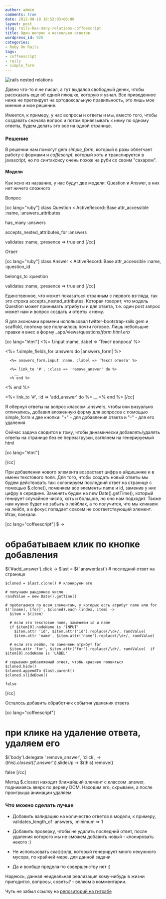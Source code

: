 ```yaml
---
author: admin
comments: true
date: 2012-08-18 16:52:03+00:00
layout: post
slug: rails-has-many-relations-coffeescript
title: Один вопрос и несколько ответов
wordpress_id: 925
categories:
- Ruby On Rails
tags:
- coffeescript
- rails
- simple_form
---
```


![rails nested relations](http://vredniy.ru/wp-content/uploads/2012/08/rails-nested-relations-300x243.png)



Давно что-то я не писал, а тут выдался свободный денек, чтобы рассказать еще об одной плюшке, которую я узнал. Все приведенное ниже не претендует на ортодоксальную правильность, это лишь мое мнение и мое решение.





Имеется, к примеру, у нас вопросы и ответы и мы, вместо того, чтобы создавать сначала вопрос и потом привязывать к нему по одному ответы, будем делать это все на одной странице.


<!-- more -->


### Решение




В решении нам помогут gem _simple_form_, который в разы облегчает работу с формами и _coffescript_, который хоть и транслируется в javascript, но по синтаксису очень похож на руби со своим "сахаром".





#### Модели




Как ясно из название, у нас будут две модели: Question и Answer, в них нет ничего сложного





Вопрос


[cc lang="ruby"]
class Question < ActiveRecord::Base
  attr_accessible :name, :answers_attributes

  has_many :answers

  accepts_nested_attributes_for :answers

  validates :name, :presence => true
end
[/cc]



Ответ


[cc lang="ruby"]
class Answer < ActiveRecord::Base
  attr_accessible :name, :question_id

  belongs_to :question

  validates :name, :presence => true
end
[/cc]



Единственное, что может показаться странным с первого взгляда, так это строка accepts_nested_attributes. Которая говорит, что модель Question может принимать атрибуты и для ответа, т.е. один post запрос может нам и вопрос создать и ответы к нему.





Я для экономии времени использовал twitter-bootstrap-rails gem и scaffold, поэтому все получилось почти готовое. Лишь небольшие правки я внес в форму _app/views/questions/_form.html.erb_



[cc lang="html"]
<%= f.input :name, :label => 'Текст вопроса' %>




  <%= f.simple_fields_for :answers do |answers_form| %>
    


      <%= answers_form.input :name, :label => 'Текст ответа' %>

      <%= link_to '#', :class => 'remove_answer' do %>
        __
      <% end %>
    


  <% end %>




<%= link_to '#', :id => 'add_answer' do %>
  __
<% end %>
[/cc]



Я обернул ответы на вопрос классом .answers, чтобы они визуально отличались, добавил вложенную форму для вопросов с помощью simple_form и две кнопки: "+" - для добавления ответа и "-" - для его удаления





Сейчас задача сводится к тому, чтобы динамически добавлять/удалять ответы на странице без ее перезагрузки, взглянем на генерируемый html



[cc lang="html"]

[/cc]



При добавлении нового элемента возрастает цифра в айдишнике и в имени текстового поля. Для того, чтобы создать новый ответы мы будем действовать так: склонируем последний ответ на странице с помощью $.clone(), поменяем все элементы name и id, заменив у них цифру в середине. Заменять будем на new Date().getTime(), который генирует случайное число, хоть и большое, но оно нам подходит. Также нам нужно будет не забыть о лейблах, а то получится, что мы кликаем на лейбл, а в фокус попадает совсем не соответствующий элемент. Итак, поехали.



[cc lang="coffeescript"]
$ ->
  # обрабатываем клик по кнопке добавления
  $('#add_answer').click ->
    $last = $('.answer:last') # последний ответ на странице

    $cloned = $last.clone() # клонируем его

    # получаем рандомное число
    randValue = new Date().getTime()

    # пробегаемся по всем элементам, у которых есть атрибут name или for
    $('[name], [for]', $cloned).each (index, item) ->
      $item = $(item)

      # если это текстовое поле, заменяем id и name
      if $item[0].nodeName is 'INPUT'
        $item.attr 'id', $item.attr('id').replace(/\d+/, randValue)
        $item.attr 'name', $item.attr('name').replace(/\d+/, randValue)

      # если это лейбл, то заменяем атрибут for
      $item.attr 'for', $item.attr('for').replace(/\d+/, randValue)  if $item[0].nodeName is 'LABEL'

    # скрываем добавляемый ответ, чтобы красиво появиться
    $cloned.hide()
    $cloned.appendTo $last.parent()
    $cloned.slideDown()

    false
[/cc]



Осталось добавить обработчик события удаления ответа


[cc lang="coffeescript"]
# при клике на удаление ответа, удаляем его
$('body').delegate '.remove_answer', 'click', ->
  $(this).closest($('.answer')).slideUp ->
    $(this).remove()

  false
[/cc]



Метод $.closest находит ближайший элемент с классом .answer, поднимаясь вверх по дереву DOM. Находим его, скрываем, а после проигрыша анимации удаляем.





### Что можно сделать лучше





	
  * Добавить валидацию на количество ответов в модели, к примеру, validates_length_of :answers, :minimum => 1

	
  * Добавить проверку, чтобы не удалить последний ответ, после удаления которого мы не сможем добавить новый - клонировать некого :)

	
  * Не использовать скаффолд, который генерирует много ненужного мусора, по крайней мере, для данной задачи

	
  * Да и вообще предела-то совершенству нет :)





Надеюсь, данная неидеальная реализация кому-нибудь в жизни пригодится, вопросы, советы? - велком в комментарии.





Чуть не забыл ссылку на [репозиторий на гитхабе](https://github.com/vredniy/nested-relations)
